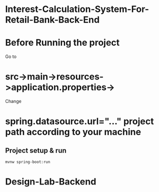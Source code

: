 # Interest-Calculation-System-For-Retail-Bank-Back-End

# Before Running the project 

Go to 
# src->main->resources->application.properties->

Change 
# spring.datasource.url="..." project path according to your machine

## Project setup & run
```
mvnw spring-boot:run
```
# Design-Lab-Backend
